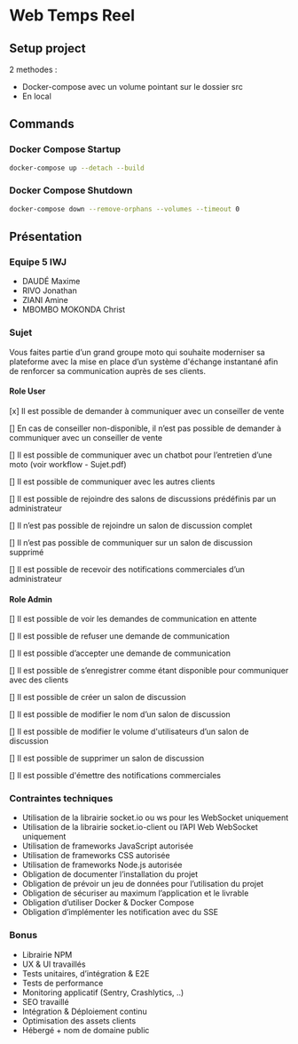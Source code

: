# Web Temps Reel

## Setup project

2 methodes :

- Docker-compose avec un volume pointant sur le dossier src
- En local

## Commands

### Docker Compose Startup

```bash
docker-compose up --detach --build
```

### Docker Compose Shutdown

```bash
docker-compose down --remove-orphans --volumes --timeout 0
```

## Présentation

### Equipe 5 IWJ

- DAUDÉ Maxime
- RIVO Jonathan
- ZIANI Amine
- MBOMBO MOKONDA Christ

### Sujet
Vous faites partie d’un grand groupe moto qui souhaite moderniser sa plateforme avec la mise en
place d’un système d'échange instantané afin de renforcer sa communication auprès de ses clients.

#### Role User
[x] Il est possible de demander à communiquer avec un conseiller de vente

[] En cas de conseiller non-disponible, il n’est pas possible de demander à communiquer avec un conseiller de vente

[] Il est possible de communiquer avec un chatbot pour l’entretien d’une moto (voir workflow - Sujet.pdf)

[] Il est possible de communiquer avec les autres clients

[] Il est possible de rejoindre des salons de discussions prédéfinis par un administrateur

[] Il n’est pas possible de rejoindre un salon de discussion complet

[] Il n’est pas possible de communiquer sur un salon de discussion supprimé

[] Il est possible de recevoir des notifications commerciales d’un administrateur

#### Role Admin
[] Il est possible de voir les demandes de communication en attente

[] Il est possible de refuser une demande de communication

[] Il est possible d’accepter une demande de communication

[] Il est possible de s’enregistrer comme étant disponible pour communiquer avec des clients

[] Il est possible de créer un salon de discussion

[] Il est possible de modifier le nom d’un salon de discussion

[] Il est possible de modifier le volume d'utilisateurs d’un salon de discussion

[] Il est possible de supprimer un salon de discussion

[] Il est possible d'émettre des notifications commerciales

### Contraintes techniques
- Utilisation de la librairie socket.io ou ws pour les WebSocket uniquement
- Utilisation de la librairie socket.io-client ou l’API Web WebSocket uniquement
- Utilisation de frameworks JavaScript autorisée
- Utilisation de frameworks CSS autorisée
- Utilisation de frameworks Node.js autorisée
- Obligation de documenter l’installation du projet
- Obligation de prévoir un jeu de données pour l’utilisation du projet
- Obligation de sécuriser au maximum l’application et le livrable
- Obligation d’utiliser Docker & Docker Compose
- Obligation d’implémenter les notification avec du SSE

### Bonus
- Librairie NPM
- UX & UI travaillés
- Tests unitaires, d’intégration & E2E
- Tests de performance
- Monitoring applicatif (Sentry, Crashlytics, ..)
- SEO travaillé
- Intégration & Déploiement continu
- Optimisation des assets clients
- Hébergé + nom de domaine public
